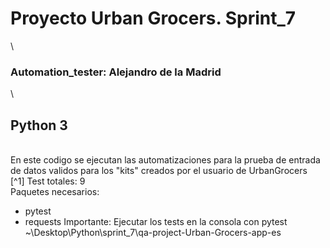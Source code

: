 # Proyecto Urban Grocers. Sprint_7 
\
### Automation_tester: Alejandro de la Madrid
\
## Python 3
\
En este codigo se ejecutan las automatizaciones para la prueba de entrada de datos validos para los "kits" creados por el usuario de UrbanGrocers
\
[^1] Test totales: 9
\
Paquetes necesarios: 
- pytest
- requests
Importante: Ejecutar los tests en la consola con pytest ~\Desktop\Python\sprint_7\qa-project-Urban-Grocers-app-es

